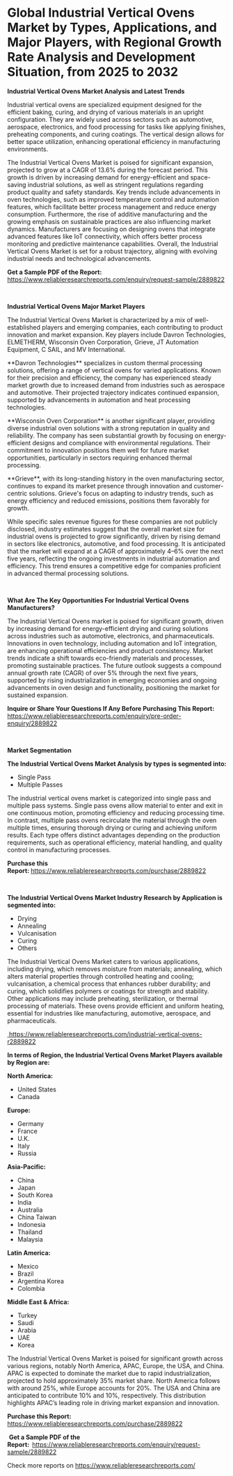 <p><h1>Global Industrial Vertical Ovens Market by Types, Applications, and Major Players, with Regional Growth Rate Analysis and Development Situation, from 2025 to 2032</h1></p><p><strong>Industrial Vertical Ovens Market Analysis and Latest Trends</strong></p>
<p><p>Industrial vertical ovens are specialized equipment designed for the efficient baking, curing, and drying of various materials in an upright configuration. They are widely used across sectors such as automotive, aerospace, electronics, and food processing for tasks like applying finishes, preheating components, and curing coatings. The vertical design allows for better space utilization, enhancing operational efficiency in manufacturing environments.</p><p>The Industrial Vertical Ovens Market is poised for significant expansion, projected to grow at a CAGR of 13.6% during the forecast period. This growth is driven by increasing demand for energy-efficient and space-saving industrial solutions, as well as stringent regulations regarding product quality and safety standards. Key trends include advancements in oven technologies, such as improved temperature control and automation features, which facilitate better process management and reduce energy consumption. Furthermore, the rise of additive manufacturing and the growing emphasis on sustainable practices are also influencing market dynamics. Manufacturers are focusing on designing ovens that integrate advanced features like IoT connectivity, which offers better process monitoring and predictive maintenance capabilities. Overall, the Industrial Vertical Ovens Market is set for a robust trajectory, aligning with evolving industrial needs and technological advancements.</p></p>
<p><strong>Get a Sample PDF of the Report:&nbsp;</strong> <a href="https://www.reliableresearchreports.com/enquiry/request-sample/2889822?utm_campaign=2981&utm_medium=2&utm_source=Github&utm_content=ia&utm_term=14032025&utm_id=industrial-vertical-ovens">https://www.reliableresearchreports.com/enquiry/request-sample/2889822</a></p>
<p>&nbsp;</p>
<p><strong>Industrial Vertical Ovens Major Market Players</strong></p>
<p><p>The Industrial Vertical Ovens Market is characterized by a mix of well-established players and emerging companies, each contributing to product innovation and market expansion. Key players include Davron Technologies, ELMETHERM, Wisconsin Oven Corporation, Grieve, JT Automation Equipment, C SAIL, and MV International.</p><p>**Davron Technologies** specializes in custom thermal processing solutions, offering a range of vertical ovens for varied applications. Known for their precision and efficiency, the company has experienced steady market growth due to increased demand from industries such as aerospace and automotive. Their projected trajectory indicates continued expansion, supported by advancements in automation and heat processing technologies.</p><p>**Wisconsin Oven Corporation** is another significant player, providing diverse industrial oven solutions with a strong reputation in quality and reliability. The company has seen substantial growth by focusing on energy-efficient designs and compliance with environmental regulations. Their commitment to innovation positions them well for future market opportunities, particularly in sectors requiring enhanced thermal processing.</p><p>**Grieve**, with its long-standing history in the oven manufacturing sector, continues to expand its market presence through innovation and customer-centric solutions. Grieve's focus on adapting to industry trends, such as energy efficiency and reduced emissions, positions them favorably for growth.</p><p>While specific sales revenue figures for these companies are not publicly disclosed, industry estimates suggest that the overall market size for industrial ovens is projected to grow significantly, driven by rising demand in sectors like electronics, automotive, and food processing. It is anticipated that the market will expand at a CAGR of approximately 4–6% over the next five years, reflecting the ongoing investments in industrial automation and efficiency. This trend ensures a competitive edge for companies proficient in advanced thermal processing solutions.</p></p>
<p>&nbsp;</p>
<p><strong>What Are The Key Opportunities For Industrial Vertical Ovens Manufacturers?</strong></p>
<p><p>The Industrial Vertical Ovens market is poised for significant growth, driven by increasing demand for energy-efficient drying and curing solutions across industries such as automotive, electronics, and pharmaceuticals. Innovations in oven technology, including automation and IoT integration, are enhancing operational efficiencies and product consistency. Market trends indicate a shift towards eco-friendly materials and processes, promoting sustainable practices. The future outlook suggests a compound annual growth rate (CAGR) of over 5% through the next five years, supported by rising industrialization in emerging economies and ongoing advancements in oven design and functionality, positioning the market for sustained expansion.</p></p>
<p><strong>Inquire or Share Your Questions If Any Before Purchasing This Report:</strong> <a href="https://www.reliableresearchreports.com/enquiry/pre-order-enquiry/2889822?utm_campaign=2981&utm_medium=2&utm_source=Github&utm_content=ia&utm_term=14032025&utm_id=industrial-vertical-ovens">https://www.reliableresearchreports.com/enquiry/pre-order-enquiry/2889822</a></p>
<p>&nbsp;</p>
<p><strong>Market Segmentation</strong></p>
<p><strong>The Industrial Vertical Ovens Market Analysis by types is segmented into:</strong></p>
<p><ul><li>Single Pass</li><li>Multiple Passes</li></ul></p>
<p><p>The industrial vertical ovens market is categorized into single pass and multiple pass systems. Single pass ovens allow material to enter and exit in one continuous motion, promoting efficiency and reducing processing time. In contrast, multiple pass ovens recirculate the material through the oven multiple times, ensuring thorough drying or curing and achieving uniform results. Each type offers distinct advantages depending on the production requirements, such as operational efficiency, material handling, and quality control in manufacturing processes.</p></p>
<p><strong>Purchase this Report:&nbsp;</strong><a href="https://www.reliableresearchreports.com/purchase/2889822?utm_campaign=2981&utm_medium=2&utm_source=Github&utm_content=ia&utm_term=14032025&utm_id=industrial-vertical-ovens">https://www.reliableresearchreports.com/purchase/2889822</a></p>
<p>&nbsp;</p>
<p><strong>The Industrial Vertical Ovens Market Industry Research by Application is segmented into:</strong></p>
<p><ul><li>Drying</li><li>Annealing</li><li>Vulcanisation</li><li>Curing</li><li>Others</li></ul></p>
<p><p>The Industrial Vertical Ovens Market caters to various applications, including drying, which removes moisture from materials; annealing, which alters material properties through controlled heating and cooling; vulcanisation, a chemical process that enhances rubber durability; and curing, which solidifies polymers or coatings for strength and stability. Other applications may include preheating, sterilization, or thermal processing of materials. These ovens provide efficient and uniform heating, essential for industries like manufacturing, automotive, aerospace, and pharmaceuticals.</p></p>
<p><a href="https://www.reliableresearchreports.com/industrial-vertical-ovens-r2889822?utm_campaign=2981&utm_medium=2&utm_source=Github&utm_content=ia&utm_term=14032025&utm_id=industrial-vertical-ovens">&nbsp;https://www.reliableresearchreports.com/industrial-vertical-ovens-r2889822</a></p>
<p><strong>In terms of Region, the Industrial Vertical Ovens Market Players available by Region are:</strong></p>
<p>
    <p> <strong> North America: </strong>
        <ul>
            <li>United States</li>
            <li>Canada</li>
        </ul>
        </p> 
    <p> <strong> Europe: </strong>
        <ul>
            <li>Germany</li>
            <li>France</li>
            <li>U.K.</li>
            <li>Italy</li>
            <li>Russia</li>
        </ul>
        </p> 
    <p> <strong> Asia-Pacific: </strong>
        <ul>
            <li>China</li>
            <li>Japan</li>
            <li>South Korea</li>
            <li>India</li>
            <li>Australia</li>
            <li>China Taiwan</li>
            <li>Indonesia</li>
            <li>Thailand</li>
            <li>Malaysia</li>
        </ul>
        </p> 
    <p> <strong> Latin America: </strong>
        <ul>
            <li>Mexico</li>
            <li>Brazil</li>
            <li>Argentina Korea</li>
            <li>Colombia</li>
        </ul>
        </p> 
    <p> <strong> Middle East & Africa: </strong>
        <ul>
            <li>Turkey</li>
            <li>Saudi</li>
            <li>Arabia</li>
            <li>UAE</li>
            <li>Korea</li>
        </ul>
    </p>
    </p>
<p><p>The Industrial Vertical Ovens Market is poised for significant growth across various regions, notably North America, APAC, Europe, the USA, and China. APAC is expected to dominate the market due to rapid industrialization, projected to hold approximately 35% market share. North America follows with around 25%, while Europe accounts for 20%. The USA and China are anticipated to contribute 10% and 10%, respectively. This distribution highlights APAC’s leading role in driving market expansion and innovation.</p></p>
<p><strong>Purchase this Report: </strong><a href="https://www.reliableresearchreports.com/purchase/2889822?utm_campaign=2981&utm_medium=2&utm_source=Github&utm_content=ia&utm_term=14032025&utm_id=industrial-vertical-ovens">https://www.reliableresearchreports.com/purchase/2889822</a></p>
<p>&nbsp;<strong>Get a Sample PDF of the Report:&nbsp;&nbsp;</strong><a href="https://www.reliableresearchreports.com/enquiry/request-sample/2889822?utm_campaign=2981&utm_medium=2&utm_source=Github&utm_content=ia&utm_term=14032025&utm_id=industrial-vertical-ovens">https://www.reliableresearchreports.com/enquiry/request-sample/2889822</a></p>
<p><strong></strong></p>
<p>Check more reports on <a href="https://www.reliableresearchreports.com/?utm_campaign=2981&utm_medium=2&utm_source=Github&utm_content=ia&utm_term=14032025&utm_id=industrial-vertical-ovens">https://www.reliableresearchreports.com/</a></p>